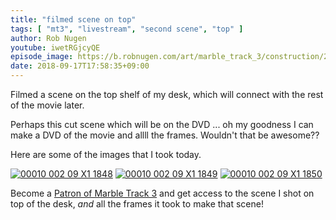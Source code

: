 ```yaml
---
title: "filmed scene on top"
tags: [ "mt3", "livestream", "second scene", "top" ]
author: Rob Nugen
youtube: iwetRGjcyQE
episode_image: https://b.robnugen.com/art/marble_track_3/construction/2018/2018_sep_17_top_scene_atbge.jpg
date: 2018-09-17T17:58:35+09:00
---
```


Filmed a scene on the top shelf of my desk, which will connect with the rest of the movie later.

Perhaps this cut scene which will be on the DVD ... oh my goodness I
can make a DVD of the movie and allll the frames.  Wouldn't that be
awesome??

Here are some of the images that I took today.

[![00010 002 09 X1 1848](//b.robnugen.com/art/marble_track_3/frames/2018/thumbs/00010_002_09_X1_1848.jpg)](//b.robnugen.com/art/marble_track_3/frames/2018/00010_002_09_X1_1848.jpg)
[![00010 002 09 X1 1849](//b.robnugen.com/art/marble_track_3/frames/2018/thumbs/00010_002_09_X1_1849.jpg)](//b.robnugen.com/art/marble_track_3/frames/2018/00010_002_09_X1_1849.jpg)
[![00010 002 09 X1 1850](//b.robnugen.com/art/marble_track_3/frames/2018/thumbs/00010_002_09_X1_1850.jpg)](//b.robnugen.com/art/marble_track_3/frames/2018/00010_002_09_X1_1850.jpg)

Become a [Patron of Marble Track 3](https://www.patreon.com/marbletrack3) and get access to the scene I shot on top of the desk, *and* all the frames it took to make that scene!

